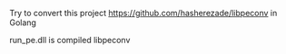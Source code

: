 Try to convert this project https://github.com/hasherezade/libpeconv in Golang

run_pe.dll is compiled libpeconv